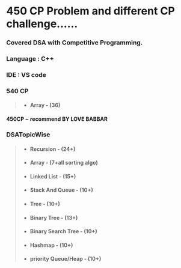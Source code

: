 # 450 CP Problem and different CP challenge......

### Covered DSA with Competitive Programming.

### Language : C++
### IDE : VS code

### 540 CP 
> * ####  Array - (36)

#### 450CP ~ recommend BY LOVE BABBAR

### DSATopicWise
 > * #### Recursion - (24+)
 > * #### Array - (7+all sorting algo)
 > * #### Linked List - (15+)
 > * #### Stack And Queue - (10+)
 > * #### Tree - (10+)
 > * #### Binary Tree - (13+)
 > * #### Binary Search Tree - (10+)
 > * #### Hashmap - (10+)
 > * #### priority Queue/Heap - (10+)